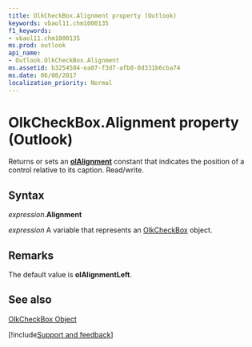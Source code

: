 ```yaml
---
title: OlkCheckBox.Alignment property (Outlook)
keywords: vbaol11.chm1000135
f1_keywords:
- vbaol11.chm1000135
ms.prod: outlook
api_name:
- Outlook.OlkCheckBox.Alignment
ms.assetid: b3254584-ea07-f3d7-afb8-0d331b6cba74
ms.date: 06/08/2017
localization_priority: Normal
---
```



# OlkCheckBox.Alignment property (Outlook)

Returns or sets an  **[olAlignment](Outlook.OlAlignment.md)** constant that indicates the position of a control relative to its caption. Read/write.


## Syntax

_expression_.**Alignment**

_expression_ A variable that represents an [OlkCheckBox](Outlook.OlkCheckBox.md) object.


## Remarks

The default value is  **olAlignmentLeft**.


## See also


[OlkCheckBox Object](Outlook.OlkCheckBox.md)

[!include[Support and feedback](~/includes/feedback-boilerplate.md)]